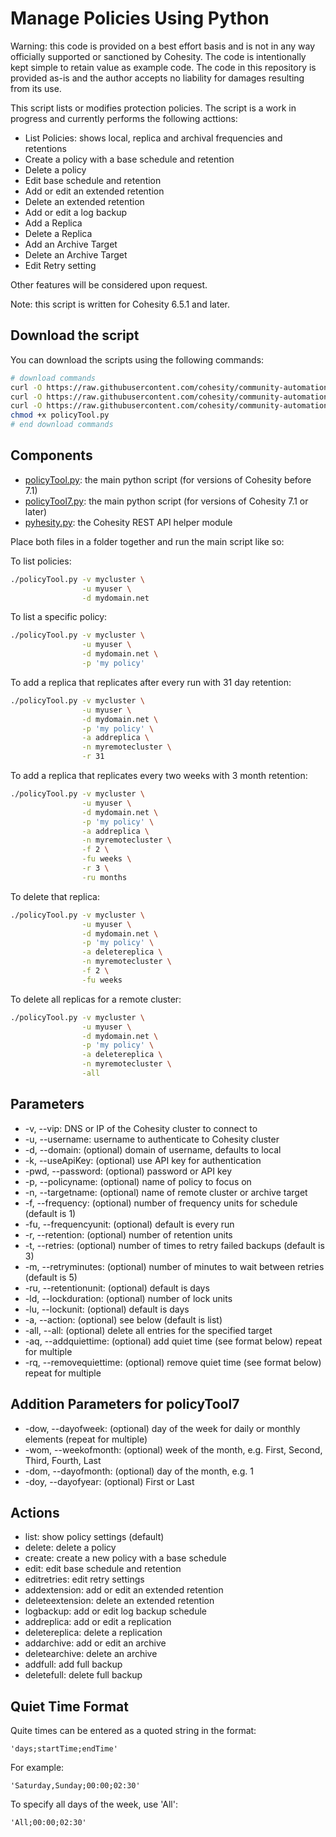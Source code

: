 # Manage Policies Using Python

Warning: this code is provided on a best effort basis and is not in any way officially supported or sanctioned by Cohesity. The code is intentionally kept simple to retain value as example code. The code in this repository is provided as-is and the author accepts no liability for damages resulting from its use.

This script lists or modifies protection policies. The script is a work in progress and currently performs the following acttions:

* List Policies: shows local, replica and archival frequencies and retentions
* Create a policy with a base schedule and retention
* Delete a policy
* Edit base schedule and retention
* Add or edit an extended retention
* Delete an extended retention
* Add or edit a log backup
* Add a Replica
* Delete a Replica
* Add an Archive Target
* Delete an Archive Target
* Edit Retry setting

Other features will be considered upon request.

Note: this script is written for Cohesity 6.5.1 and later.

## Download the script

You can download the scripts using the following commands:

```bash
# download commands
curl -O https://raw.githubusercontent.com/cohesity/community-automation-samples/main/python/policyTool/policyTool.py
curl -O https://raw.githubusercontent.com/cohesity/community-automation-samples/main/python/policyTool/policyTool7.py
curl -O https://raw.githubusercontent.com/cohesity/community-automation-samples/main/python/pyhesity.py
chmod +x policyTool.py
# end download commands
```

## Components

* [policyTool.py](https://raw.githubusercontent.com/cohesity/community-automation-samples/main/python/policyTool/policyTool.py): the main python script (for versions of Cohesity before 7.1)
* [policyTool7.py](https://raw.githubusercontent.com/cohesity/community-automation-samples/main/python/policyTool/policyTool.py): the main python script (for versions of Cohesity 7.1 or later)
* [pyhesity.py](https://raw.githubusercontent.com/cohesity/community-automation-samples/main/python/pyhesity/pyhesity.py): the Cohesity REST API helper module

Place both files in a folder together and run the main script like so:

To list policies:

```bash
./policyTool.py -v mycluster \
                -u myuser \
                -d mydomain.net
```

To list a specific policy:

```bash
./policyTool.py -v mycluster \
                -u myuser \
                -d mydomain.net \
                -p 'my policy'
```

To add a replica that replicates after every run with 31 day retention:

```bash
./policyTool.py -v mycluster \
                -u myuser \
                -d mydomain.net \
                -p 'my policy' \
                -a addreplica \
                -n myremotecluster \
                -r 31
```

To add a replica that replicates every two weeks with 3 month retention:

```bash
./policyTool.py -v mycluster \
                -u myuser \
                -d mydomain.net \
                -p 'my policy' \
                -a addreplica \
                -n myremotecluster \
                -f 2 \
                -fu weeks \
                -r 3 \
                -ru months
```

To delete that replica:

```bash
./policyTool.py -v mycluster \
                -u myuser \
                -d mydomain.net \
                -p 'my policy' \
                -a deletereplica \
                -n myremotecluster \
                -f 2 \
                -fu weeks 
```

To delete all replicas for a remote cluster:

```bash
./policyTool.py -v mycluster \
                -u myuser \
                -d mydomain.net \
                -p 'my policy' \
                -a deletereplica \
                -n myremotecluster \
                -all
```

## Parameters

* -v, --vip: DNS or IP of the Cohesity cluster to connect to
* -u, --username: username to authenticate to Cohesity cluster
* -d, --domain: (optional) domain of username, defaults to local
* -k, --useApiKey: (optional) use API key for authentication
* -pwd, --password: (optional) password or API key
* -p, --policyname: (optional) name of policy to focus on
* -n, --targetname: (optional) name of remote cluster or archive target
* -f, --frequency: (optional) number of frequency units for schedule (default is 1)
* -fu, --frequencyunit: (optional) default is every run
* -r, --retention: (optional) number of retention units
* -t, --retries: (optional) number of times to retry failed backups (default is 3)
* -m, --retryminutes: (optional) number of minutes to wait between retries (default is 5)
* -ru, --retentionunit: (optional) default is days
* -ld, --lockduration: (optional) number of lock units
* -lu, --lockunit: (optional) default is days
* -a, --action: (optional) see below (default is list)
* -all, --all: (optional) delete all entries for the specified target
* -aq, --addquiettime: (optional) add quiet time (see format below) repeat for multiple
* -rq, --removequiettime: (optional) remove quiet time (see format below) repeat for multiple

## Addition Parameters for policyTool7

* -dow, --dayofweek: (optional) day of the week for daily or monthly elements (repeat for multiple)
* -wom, --weekofmonth: (optional) week of the month, e.g. First, Second, Third, Fourth, Last
* -dom, --dayofmonth: (optional) day of the month, e.g. 1
* -doy, --dayofyear: (optional) First or Last

## Actions

* list: show policy settings (default)
* delete: delete a policy
* create: create a new policy with a base schedule
* edit: edit base schedule and retention
* editretries: edit retry settings
* addextension: add or edit an extended retention
* deleteextension: delete an extended retention
* logbackup: add or edit log backup schedule
* addreplica: add or edit a replication
* deletereplica: delete a replication
* addarchive: add or edit an archive
* deletearchive: delete an archive
* addfull: add full backup
* deletefull: delete full backup

## Quiet Time Format

Quite times can be entered as a quoted string in the format:

`'days;startTime;endTime'`

For example:

`'Saturday,Sunday;00:00;02:30'`

To specify all days of the week, use 'All':

`'All;00:00;02:30'`
